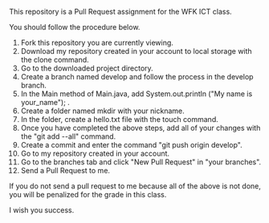 This repository is a Pull Request assignment for the WFK ICT class.

You should follow the procedure below.
1. Fork this repository you are currently viewing.
2. Download my repository created in your account to local storage with the clone command.
3. Go to the downloaded project directory.
4. Create a branch named develop and follow the process in the develop branch.
5. In the Main method of Main.java, add System.out.println ("My name is your_name"); .
5. Create a folder named mkdir with your nickname.
6. In the folder, create a hello.txt file with the touch command.
7. Once you have completed the above steps, add all of your changes with the "git add --all" command.
8. Create a commit and enter the command "git push origin develop".
9. Go to my repository created in your account.
10. Go to the branches tab and click "New Pull Request" in "your branches".
11. Send a Pull Request to me.

If you do not send a pull request to me because all of the above is not done, you will be penalized for the grade in this class.

I wish you success.
